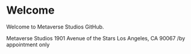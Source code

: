 # Welcome
Welcome to Metaverse Studios GitHub.

Metaverse Studios 
1901 Avenue of the Stars 
Los Angeles, CA 90067
/by appointment only 
